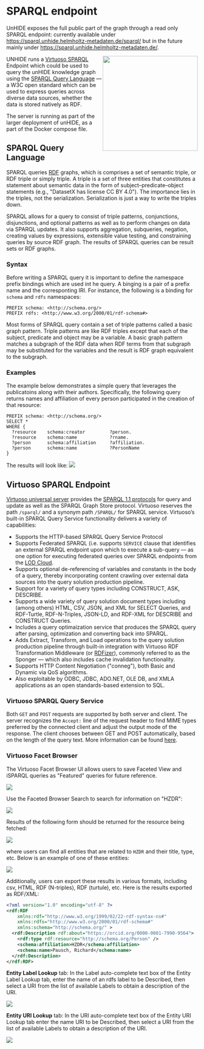# SPARQL endpoint

UnHIDE exposes the full public part of the graph through a read only SPARQL endpoint:
currently available under https://sparql.unhide.helmholtz-metadaten.de/sparql/ but in the future mainly under https://sparql.unhide.helmholtz-metadaten.de/.

<p style="text-align: center;"><img align="right" width="250" src="https://community.openlinksw.com/uploads/default/original/1X/e92dc4ebb5a2f272de53b2dff1f928f5d940c1f3.png"> </p> 



UNHIDE runs a [Virtuoso SPARQL](https://vos.openlinksw.com/owiki/wiki/VOS/VOSSPARQL) Endpoint which could be used to query the unHIDE knowledge graph using the [SPARQL Query Language](https://www.w3.org/TR/sparql11-query/) — a W3C open standard which can be used to express queries across diverse data sources, whether the data is stored natively as RDF. 

The server is running as part of the larger deployment of unHIDE, as a part of the Docker compose file. 

 
<!-- ![](https://community.openlinksw.com/uploads/default/original/1X/e92dc4ebb5a2f272de53b2dff1f928f5d940c1f3.png =400x)
-->

## SPARQL Query Language

SPARQL queries [RDF](https://www.w3.org/RDF/) graphs, which is comprises a set of semantic triple, or RDF triple or simply triple. A triple is a set of three entities that constitutes a statement about semantic data in the form of subject–predicate–object statements (e.g., "DatasetX has license CC BY 4.0").
The importance lies in the triples, not the serialization. Serialization is just a way to write the triples down.

SPARQL allows for a query to consist of triple patterns, conjunctions, disjunctions, and optional patterns as well as to perform changes on data via SPARQL updates.  It also supports aggregation, subqueries, negation, creating values by expressions, extensible value testing, and constraining queries by source RDF graph. The results of SPARQL queries can be result sets or RDF graphs.

### Syntax

Before writing a SPARQL query it is important to define the namespace prefix bindings which are used int he query. A binging is a pair of a prefix name and the corresponting IRI. For instance, the following is a binding for `schema` and `rdfs` namespaces:
```
PREFIX schema: <http://schema.org/>
PREFIX rdfs: <http://www.w3.org/2000/01/rdf-schema#>
```
Most forms of SPARQL query contain a set of triple patterns called a basic graph pattern. Triple patterns are like RDF triples except that each of the subject, predicate and object may be a variable. A basic graph pattern matches a subgraph of the RDF data when RDF terms from that subgraph may be substituted for the variables and the result is RDF graph equivalent to the subgraph.

### Examples
The example below demonstrates a simple query that leverages the publicatoins along with their authors. Specifically, the following query returns names and affiliation of every person participated in the creation of that resource:
```
PREFIX schema: <http://schema.org/>
SELECT *
WHERE {
  ?resource    schema:creator         ?person.
  ?resource    schema:name            ?rname.
  ?person      schema:affiliation     ?affiliation. 
  ?person      schema:name            ?PersonName
}
```
The results will look like:
![](../images/SPARQL-query1-sample-results.png)







## Virtuoso SPARQL Endpoint

[Virtuoso universal server](https://docs.openlinksw.com/virtuoso/) provides the [SPARQL 1.1 protocols](http://www.w3.org/TR/sparql11-protocol/) for query and update as well as the SPARQL Graph Store protocol. Virtuoso reserves the path `/sparql/` and a synonym path `/SPARQL/` for SPARQL service.  Virtuoso’s built-in SPARQL Query Service functionality delivers a variety of capabilities:
- Supports the HTTP-based SPARQL Query Service Protocol
- Supports Federated SPARQL (i.e. supports `SERVICE` clause that identifies an external SPARQL endpoint upon which to execute a sub-query — as one option for executing federated queries over SPARQL endpoints from the [LOD Cloud](https://lod-cloud.net/).
- Supports optional de-referencing of variables and constants in the body of a query, thereby incorporating content crawling over external data sources into the query solution production pipeline.
- Support for a variety of query types including CONSTRUCT, ASK, DESCRIBE.
- Supports a wide variety of query solution document types including (among others) HTML, CSV, JSON, and XML for SELECT Queries, and RDF-Turtle, RDF-N-Triples, JSON-LD, and RDF-XML for DESCRIBE and CONSTRUCT Queries.
- Includes a query optimaization service that produces the SPARQL query after parsing, optimization and converting back into SPARQL.
- Adds Extract, Transform, and Load operations to the query solution production pipeline through built-in integration with Virtuoso RDF Transformation Middleware (or [RDFizer](https://github.com/SDM-TIB/SDM-RDFizer)), commonly referred to as the Sponger — which also includes cache invalidation functionality.
- Supports HTTP Content Negotiation ("conneg"), both Basic and Dynamic via QoS algorithms.
- Also exploitable by ODBC, JDBC, ADO.NET, OLE DB, and XMLA applications as an open standards-based extension to SQL.


### Virtuoso SPARQL Query Service

Both `GET` and `POST` requests are supported by both server and client. The server recognizes the `Accept:` line of the request header to find MIME types preferred by the connected client and adjust the output mode of the response. The client chooses between GET and POST automatically, based on the length of the query text. More information can be found [here](https://vos.openlinksw.com/owiki/wiki/VOS/VOSSparqlProtocol).

### Virtuoso Facet Browser 

The Virtuoso Facet Browser UI allows users to save Faceted View and iSPARQL queries as "Featured" queries for future reference.

![](../images/fct.png)


Use the Faceted Browser Search to search for information on "HZDR":

![](../images/fct-hzdr.png)

Results of the following form should be returned for the resource being fetched:

![](../images/fct-hzdr-results.png)

where users can find all entities that are related to `HZDR` and their title, type, etc. Below is an example of one of these entities:

![](../images/fct-hzdr-results-ex.png)

Additionally, users can export these results in various formats, including csv, HTML, RDF (N-triples), RDF (turtule), etc. 
Here is the results exported as RDF/XML:

```xml
<?xml version="1.0" encoding="utf-8" ?>
<rdf:RDF
	xmlns:rdf="http://www.w3.org/1999/02/22-rdf-syntax-ns#"
	xmlns:rdfs="http://www.w3.org/2000/01/rdf-schema#"
	xmlns:schema="http://schema.org/" >
  <rdf:Description rdf:about="https://orcid.org/0000-0001-7990-9564">
    <rdf:type rdf:resource="http://schema.org/Person" />
    <schema:affiliation>HZDR</schema:affiliation>
    <schema:name>Pausch, Richard</schema:name>
  </rdf:Description>
</rdf:RDF>
```

**Entity Label Lookup** tab: In the Label auto-complete text box of the Entity Label Lookup tab, enter the name of an rdfs label to be Described, then select a URI from the list of available Labels to obtain a description of the URI.


![](../images/fct-lookup.png)


**Entity URI Lookup** tab: In the URI auto-complete text box of the Entity URI Lookup tab enter the name URI to be Described, then select a URI from the list of available Labels to obtain a description of the URI.

![](../images/fct-uri-lookup.png)










